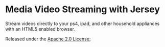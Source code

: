 # Media Video Streaming with Jersey

Stream videos directly to your ps4, ipad, and other household appliances with an HTML5 enabled browser.

Released under the [Apache 2.0 License](http://www.apache.org/licenses/LICENSE-2.0.txt);